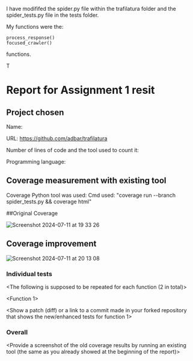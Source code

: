 I have modififed the spider.py file within the trafilatura folder and the spider_tests.py file in the tests folder.

My functions were the:

    process_response()
    focused_crawler()

functions.

T

# Report for Assignment 1 resit

## Project chosen

Name: <Trafilatura>

URL: <https://github.com/adbar/trafilatura>

Number of lines of code and the tool used to count it: <TODO>

Programming language: <TODO>

## Coverage measurement with existing tool

Coverage Python tool was used:
Cmd used: "coverage run --branch spider_tests.py && coverage html"

##Original Coverage

![Screenshot 2024-07-11 at 19 33 26](https://github.com/Pedro105/trafilatura/assets/41062943/984ed248-f257-478e-8464-94f0532ac76d)

## Coverage improvement

![Screenshot 2024-07-11 at 20 13 08](https://github.com/Pedro105/trafilatura/assets/41062943/bd5e48d2-ce20-4435-add1-703c165ee44e)


### Individual tests

<The following is supposed to be repeated for each function (2 in total)>

<Function 1>

<Show a patch (diff) or a link to a commit made in your forked repository that shows the new/enhanced tests for function 1>

<Provide a screenshot of the old coverage results for such function>

<Provide a screenshot of the new coverage results for such function>

<State the coverage improvement with a number and elaborate on why the coverage is improved>

### Overall

<Provide a screenshot of the old coverage results by running an existing tool (the same as you already showed at the beginning of the report)>

<Provide a screenshot of the new coverage results by running the existing tool using all test modifications>
